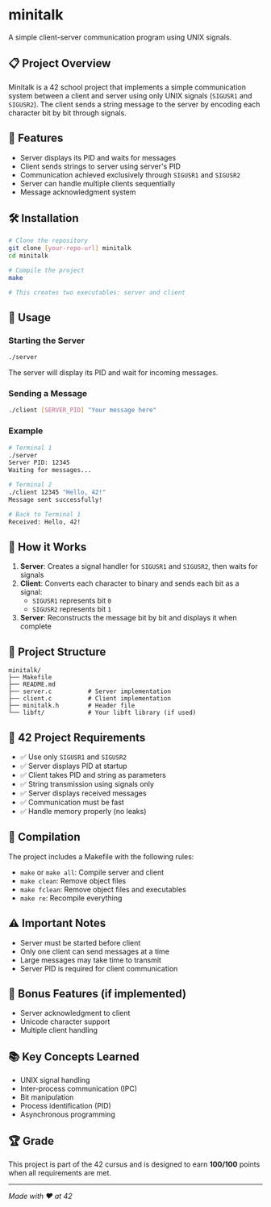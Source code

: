 # minitalk

A simple client-server communication program using UNIX signals.

## 📋 Project Overview

Minitalk is a 42 school project that implements a simple communication system between a client and server using only UNIX signals (`SIGUSR1` and `SIGUSR2`). The client sends a string message to the server by encoding each character bit by bit through signals.

## 🚀 Features

- Server displays its PID and waits for messages
- Client sends strings to server using server's PID
- Communication achieved exclusively through `SIGUSR1` and `SIGUSR2`
- Server can handle multiple clients sequentially
- Message acknowledgment system

## 🛠️ Installation

```bash
# Clone the repository
git clone [your-repo-url] minitalk
cd minitalk

# Compile the project
make

# This creates two executables: server and client
```

## 📖 Usage

### Starting the Server
```bash
./server
```
The server will display its PID and wait for incoming messages.

### Sending a Message
```bash
./client [SERVER_PID] "Your message here"
```

### Example
```bash
# Terminal 1
./server
Server PID: 12345
Waiting for messages...

# Terminal 2
./client 12345 "Hello, 42!"
Message sent successfully!

# Back to Terminal 1
Received: Hello, 42!
```

## 🔧 How it Works

1. **Server**: Creates a signal handler for `SIGUSR1` and `SIGUSR2`, then waits for signals
2. **Client**: Converts each character to binary and sends each bit as a signal:
   - `SIGUSR1` represents bit `0`
   - `SIGUSR2` represents bit `1`
3. **Server**: Reconstructs the message bit by bit and displays it when complete

## 📁 Project Structure

```
minitalk/
├── Makefile
├── README.md
├── server.c          # Server implementation
├── client.c          # Client implementation
├── minitalk.h        # Header file
└── libft/            # Your libft library (if used)
```

## 🎯 42 Project Requirements

- ✅ Use only `SIGUSR1` and `SIGUSR2`
- ✅ Server displays PID at startup
- ✅ Client takes PID and string as parameters
- ✅ String transmission using signals only
- ✅ Server displays received messages
- ✅ Communication must be fast
- ✅ Handle memory properly (no leaks)

## 🔄 Compilation

The project includes a Makefile with the following rules:

- `make` or `make all`: Compile server and client
- `make clean`: Remove object files
- `make fclean`: Remove object files and executables
- `make re`: Recompile everything

## ⚠️ Important Notes

- Server must be started before client
- Only one client can send messages at a time
- Large messages may take time to transmit
- Server PID is required for client communication

## 🎨 Bonus Features (if implemented)

- Server acknowledgment to client
- Unicode character support
- Multiple client handling

## 📚 Key Concepts Learned

- UNIX signal handling
- Inter-process communication (IPC)
- Bit manipulation
- Process identification (PID)
- Asynchronous programming

## 🏆 Grade

This project is part of the 42 cursus and is designed to earn **100/100** points when all requirements are met.

---

*Made with ❤️ at 42*